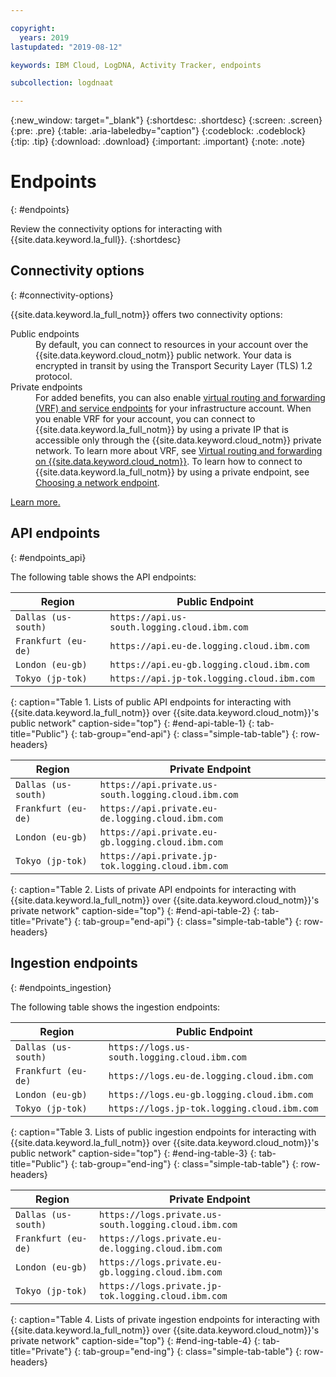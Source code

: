 ```yaml
---

copyright:
  years: 2019
lastupdated: "2019-08-12"

keywords: IBM Cloud, LogDNA, Activity Tracker, endpoints

subcollection: logdnaat

---
```


{:new_window: target="_blank"}
{:shortdesc: .shortdesc}
{:screen: .screen}
{:pre: .pre}
{:table: .aria-labeledby="caption"}
{:codeblock: .codeblock}
{:tip: .tip}
{:download: .download}
{:important: .important}
{:note: .note}

# Endpoints
{: #endpoints}

Review the connectivity options for interacting with {{site.data.keyword.la_full}}.
{:shortdesc}



## Connectivity options
{: #connectivity-options}

{{site.data.keyword.la_full_notm}} offers two connectivity options:

<dl>
    <dt>Public endpoints</dt>
        <dd>By default, you can connect to resources in your account over the {{site.data.keyword.cloud_notm}} public network. Your data is encrypted in transit by using the Transport Security Layer (TLS) 1.2 protocol.
        </dd>
    <dt>Private endpoints</dt>
        <dd>For added benefits, you can also enable <a href="/docs/account?topic=account-vrf-service-endpoint" target="_blank" class="external"> virtual routing and forwarding (VRF) and service endpoints</a> for your infrastructure account. When you enable VRF for your account, you can connect to {{site.data.keyword.la_full_notm}} by using a private IP that is accessible only through the {{site.data.keyword.cloud_notm}} private network. To learn more about VRF, see <a href="/docs/resources?topic=direct-link-overview-of-virtual-routing-and-forwarding-vrf-on-ibm-cloud" target="_blank" class="external">Virtual routing and forwarding on {{site.data.keyword.cloud_notm}}</a>. To learn how to connect to {{site.data.keyword.la_full_notm}} by using a private endpoint, see <a href="/docs/services/Log-Analysis-with-LogDNA?topic=LogDNA-network#network_endpoints">Choosing a network endpoint</a>.
        </dd>
</dl>

[Learn more.](/docs/services/Log-Analysis-with-LogDNA?topic=LogDNA-network)

## API endpoints
{: #endpoints_api}

The following table shows the API endpoints:

| Region                   |  Public Endpoint                                   |
|--------------------------|----------------------------------------------------|
| `Dallas (us-south)`      | `https://api.us-south.logging.cloud.ibm.com`       |
| `Frankfurt (eu-de)`      | `https://api.eu-de.logging.cloud.ibm.com`          |
| `London (eu-gb)`         | `https://api.eu-gb.logging.cloud.ibm.com`          |
| `Tokyo (jp-tok)`         | `https://api.jp-tok.logging.cloud.ibm.com`         |
{: caption="Table 1. Lists of public API endpoints for interacting with {{site.data.keyword.la_full_notm}} over {{site.data.keyword.cloud_notm}}'s public network" caption-side="top"}
{: #end-api-table-1}
{: tab-title="Public"}
{: tab-group="end-api"}
{: class="simple-tab-table"}
{: row-headers}

| Region                   | Private Endpoint                                       |
|--------------------------|--------------------------------------------------------|
| `Dallas (us-south)`      | `https://api.private.us-south.logging.cloud.ibm.com`   |
| `Frankfurt (eu-de)`      | `https://api.private.eu-de.logging.cloud.ibm.com`      |
| `London (eu-gb)`         | `https://api.private.eu-gb.logging.cloud.ibm.com`      |
| `Tokyo (jp-tok)`         | `https://api.private.jp-tok.logging.cloud.ibm.com`     |
{: caption="Table 2. Lists of private API endpoints for interacting with {{site.data.keyword.la_full_notm}} over {{site.data.keyword.cloud_notm}}'s private network" caption-side="top"}
{: #end-api-table-2}
{: tab-title="Private"}
{: tab-group="end-api"}
{: class="simple-tab-table"}
{: row-headers}




## Ingestion endpoints
{: #endpoints_ingestion}

The following table shows the ingestion endpoints:

| Region                   |   Public Endpoint                                   |
|--------------------------|-----------------------------------------------------|
| `Dallas (us-south)`      | `https://logs.us-south.logging.cloud.ibm.com`       |
| `Frankfurt (eu-de)`      | `https://logs.eu-de.logging.cloud.ibm.com`          |
| `London (eu-gb)`         | `https://logs.eu-gb.logging.cloud.ibm.com`          |
| `Tokyo (jp-tok)`         | `https://logs.jp-tok.logging.cloud.ibm.com`         |
{: caption="Table 3. Lists of public ingestion endpoints for interacting with {{site.data.keyword.la_full_notm}} over {{site.data.keyword.cloud_notm}}'s public network" caption-side="top"}
{: #end-ing-table-3}
{: tab-title="Public"}
{: tab-group="end-ing"}
{: class="simple-tab-table"}
{: row-headers}

| Region                   | Private Endpoint                                       |
|--------------------------|--------------------------------------------------------|
| `Dallas (us-south)`      | `https://logs.private.us-south.logging.cloud.ibm.com`  |
| `Frankfurt (eu-de)`      | `https://logs.private.eu-de.logging.cloud.ibm.com`     |
| `London (eu-gb)`         | `https://logs.private.eu-gb.logging.cloud.ibm.com`     |
| `Tokyo (jp-tok)`         | `https://logs.private.jp-tok.logging.cloud.ibm.com`    |
{: caption="Table 4. Lists of private ingestion endpoints for interacting with {{site.data.keyword.la_full_notm}} over {{site.data.keyword.cloud_notm}}'s private network" caption-side="top"}
{: #end-ing-table-4}
{: tab-title="Private"}
{: tab-group="end-ing"}
{: class="simple-tab-table"}
{: row-headers}




